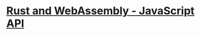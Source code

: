 # [Rust and WebAssembly - JavaScript API](https://dev.to/sendilkumarn/rust-and-webassembly-for-the-masses-javascript-api-2923)
